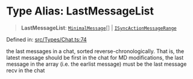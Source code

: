 # Type Alias: LastMessageList

> **LastMessageList**: [`MinimalMessage`](MinimalMessage.md)[] \| [`ISyncActionMessageRange`](../namespaces/proto/namespaces/SyncActionValue/interfaces/ISyncActionMessageRange.md)

Defined in: [src/Types/Chat.ts:74](https://github.com/Fokusdotid/Baileys/blob/eb819228f591f9a29a091aefc3a8c91a38d77089/src/Types/Chat.ts#L74)

the last messages in a chat, sorted reverse-chronologically. That is, the latest message should be first in the chat
for MD modifications, the last message in the array (i.e. the earlist message) must be the last message recv in the chat
